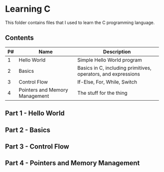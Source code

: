 # Learning C
This folder contains files that I used to learn the C programming language.

## Contents
|P#|Name|Description|
|-|-|-|
|1|Hello World|Simple Hello World program|
|2|Basics|Basics in C, including primitives, operators, and expressions|
|3|Control Flow| If-Else, For, While, Switch|
|4|Pointers and Memory Management| The stuff for the thing|

## Part 1 - Hello World

## Part 2 - Basics

## Part 3 - Control Flow

## Part 4 - Pointers and Memory Management
